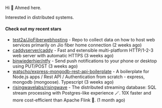 Hi 👋 Ahmed here.

Interested in distributed systems.

#### Check out my recent stars

- [test2a/JioFiberwebhosting](https://github.com/test2a/JioFiberwebhosting) - Repo to collect data on how to host web services primarily on Jio fiber home connection (2 weeks ago)
- [caddyserver/caddy](https://github.com/caddyserver/caddy) - Fast and extensible multi-platform HTTP/1-2-3 web server with automatic HTTPS (3 weeks ago)
- [binwiederhier/ntfy](https://github.com/binwiederhier/ntfy) - Send push notifications to your phone or desktop using PUT/POST (3 weeks ago)
- [watscho/express-mongodb-rest-api-boilerplate](https://github.com/watscho/express-mongodb-rest-api-boilerplate) - A boilerplate for Node.js apps / Rest API / Authentication from scratch - express, mongodb (mongoose). Typescript (3 weeks ago)
- [risingwavelabs/risingwave](https://github.com/risingwavelabs/risingwave) - The distributed streaming database: SQL stream processing with Postgres-like experience 🪄. 10X faster and more cost-efficient than Apache Flink 🚀. (1 month ago)

